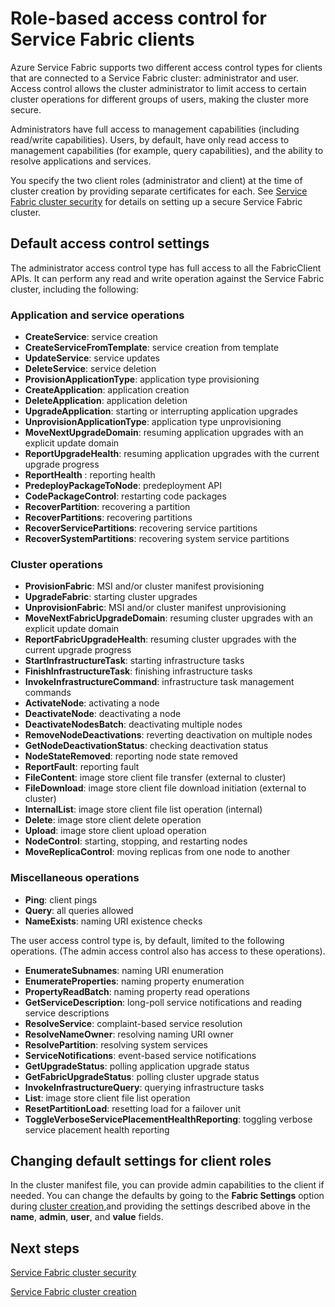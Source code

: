 
<properties
   pageTitle="Service Fabric cluster security: client roles | Microsoft Azure"
   description="This article describes the two client roles and the permissions provided to the roles."
   services="service-fabric"
   documentationCenter=".net"
   authors="mani-ramaswamy"
   manager="coreysa"
   editor=""/>

<tags
   ms.service="service-fabric"
   ms.devlang="dotnet"
   ms.topic="article"
   ms.tgt_pltfrm="NA"
   ms.workload="NA"
   ms.date="02/09/2016"
   ms.author="subramar"/>



# Role-based access control for Service Fabric clients

Azure Service Fabric supports two different access control types for clients that are connected to a Service Fabric cluster: administrator and user. Access control allows the cluster administrator to limit access to certain cluster operations for different groups of users, making the cluster more secure.  

Administrators have full access to management capabilities (including read/write capabilities). Users, by default, have only read access to management capabilities (for example, query capabilities), and the ability to resolve applications and services.

You specify the two client roles (administrator and client) at the time of cluster creation by providing separate certificates for each. See [Service Fabric cluster security](service-fabric-cluster-security.md) for details on setting up a secure Service Fabric cluster.


## Default access control settings


The administrator access control type has full access to all the FabricClient APIs. It can perform any read and write operation against the Service Fabric cluster, including the following:

### Application and service operations
* **CreateService**: service creation 							
* **CreateServiceFromTemplate**: service creation from template 							
* **UpdateService**: service updates 							
* **DeleteService**: service deletion 							
* **ProvisionApplicationType**: application type provisioning 							
* **CreateApplication**: application creation   							
* **DeleteApplication**: application deletion 							
* **UpgradeApplication**: starting or interrupting application upgrades 							
* **UnprovisionApplicationType**: application type unprovisioning 							
* **MoveNextUpgradeDomain**: resuming application upgrades with an explicit update domain 							
* **ReportUpgradeHealth**: resuming application upgrades with the current upgrade progress 							
* **ReportHealth** : reporting health 							
* **PredeployPackageToNode**: predeployment API							
* **CodePackageControl**: restarting code packages 							
* **RecoverPartition**: recovering a partition 							
* **RecoverPartitions**: recovering partitions 							
* **RecoverServicePartitions**: recovering service partitions 							
* **RecoverSystemPartitions**: recovering system service partitions 							


### Cluster operations
* **ProvisionFabric**: MSI and/or cluster manifest provisioning 							
* **UpgradeFabric**: starting cluster upgrades 							
* **UnprovisionFabric**: MSI and/or cluster manifest unprovisioning 						
* **MoveNextFabricUpgradeDomain**: resuming cluster upgrades with an explicit update domain 							
* **ReportFabricUpgradeHealth**: resuming cluster upgrades with the current upgrade progress 							
* **StartInfrastructureTask**: starting infrastructure tasks 							
* **FinishInfrastructureTask**: finishing infrastructure tasks 							
* **InvokeInfrastructureCommand**: infrastructure task management commands  							
* **ActivateNode**: activating a node 							
* **DeactivateNode**: deactivating a node 							
* **DeactivateNodesBatch**: deactivating multiple nodes 							
* **RemoveNodeDeactivations**: reverting deactivation on multiple nodes 							
* **GetNodeDeactivationStatus**: checking deactivation status 							
* **NodeStateRemoved**: reporting node state removed 							
* **ReportFault**: reporting fault 							
* **FileContent**: image store client file transfer (external to cluster) 							
* **FileDownload**: image store client file download initiation (external to cluster) 							
* **InternalList**: image store client file list operation  (internal) 							
* **Delete**: image store client delete operation  							
* **Upload**: image store client upload operation 							
* **NodeControl**: starting, stopping, and restarting nodes 							
* **MoveReplicaControl**: moving replicas from one node to another 							

### Miscellaneous operations
* **Ping**: client pings 							
* **Query**: all queries allowed
* **NameExists**: naming URI existence checks 							



The user access control type is, by default, limited to the following operations. (The admin access control also has access to these operations).

* **EnumerateSubnames**: naming URI enumeration 							
* **EnumerateProperties**: naming property enumeration 							
* **PropertyReadBatch**: naming property read operations 							
* **GetServiceDescription**: long-poll service notifications and reading service descriptions 							
* **ResolveService**: complaint-based service resolution 							
* **ResolveNameOwner**: resolving naming URI owner 							
* **ResolvePartition**: resolving system services 							
* **ServiceNotifications**: event-based service notifications 							
* **GetUpgradeStatus**: polling application upgrade status 							
* **GetFabricUpgradeStatus**: polling cluster upgrade status 							
* **InvokeInfrastructureQuery**: querying infrastructure tasks 							
* **List**: image store client file list operation 							
* **ResetPartitionLoad**: resetting load for a failover unit 							
* **ToggleVerboseServicePlacementHealthReporting**: toggling verbose service placement health reporting 							

## Changing default settings for client roles

In the cluster manifest file, you can provide admin capabilities to the client if needed. You can change the defaults by going to the **Fabric Settings** option during [cluster creation](service-fabric-cluster-creation-via-portal.md),and providing the settings described above in the **name**, **admin**, **user**, and **value** fields.

## Next steps

[Service Fabric cluster security](service-fabric-cluster-security.md)

[Service Fabric cluster creation](service-fabric-cluster-creation-via-portal.md)
